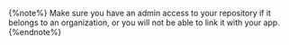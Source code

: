 {%note%}
Make sure you have an admin access to your repository if it belongs to an
organization, or you will not be able to link it with your app.
{%endnote%}

